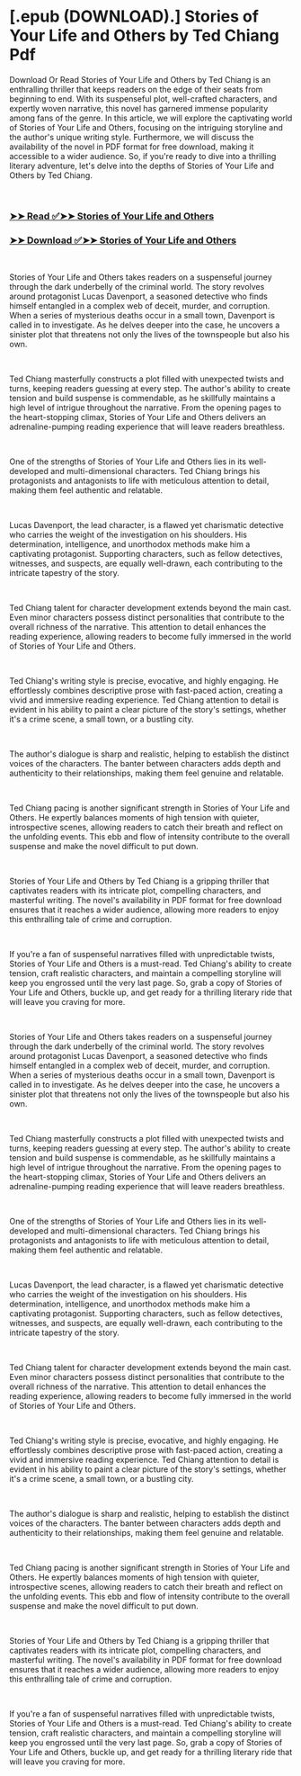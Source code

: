 # [.epub (DOWNLOAD).] Stories of Your Life and Others by Ted Chiang Pdf

<p>Download Or Read Stories of Your Life and Others by Ted Chiang is an enthralling thriller that keeps readers on the edge of their seats from beginning to end. With its suspenseful plot, well-crafted characters, and expertly woven narrative, this novel has garnered immense popularity among fans of the genre. In this article, we will explore the captivating world of Stories of Your Life and Others, focusing on the intriguing storyline and the author's unique writing style. Furthermore, we will discuss the availability of the novel in PDF format for free download, making it accessible to a wider audience. So, if you're ready to dive into a thrilling literary adventure, let's delve into the depths of Stories of Your Life and Others by Ted Chiang.</p>
<p>&nbsp;</p>

### [➤➤ Read ✅➤➤ Stories of Your Life and Others](https://thehelpfulbooks.blogspot.com/id/223380)

### [➤➤ Download ✅➤➤ Stories of Your Life and Others](https://thehelpfulbooks.blogspot.com/id/223380)

<p>&nbsp;</p>
<p>Stories of Your Life and Others takes readers on a suspenseful journey through the dark underbelly of the criminal world. The story revolves around protagonist Lucas Davenport, a seasoned detective who finds himself entangled in a complex web of deceit, murder, and corruption. When a series of mysterious deaths occur in a small town, Davenport is called in to investigate. As he delves deeper into the case, he uncovers a sinister plot that threatens not only the lives of the townspeople but also his own.</p>
<p>&nbsp;</p>
<p>Ted Chiang masterfully constructs a plot filled with unexpected twists and turns, keeping readers guessing at every step. The author's ability to create tension and build suspense is commendable, as he skillfully maintains a high level of intrigue throughout the narrative. From the opening pages to the heart-stopping climax, Stories of Your Life and Others delivers an adrenaline-pumping reading experience that will leave readers breathless.</p>
<p>&nbsp;</p>
<p>One of the strengths of Stories of Your Life and Others lies in its well-developed and multi-dimensional characters. Ted Chiang brings his protagonists and antagonists to life with meticulous attention to detail, making them feel authentic and relatable.</p>
<p>&nbsp;</p>
<p>Lucas Davenport, the lead character, is a flawed yet charismatic detective who carries the weight of the investigation on his shoulders. His determination, intelligence, and unorthodox methods make him a captivating protagonist. Supporting characters, such as fellow detectives, witnesses, and suspects, are equally well-drawn, each contributing to the intricate tapestry of the story.</p>
<p>&nbsp;</p>
<p>Ted Chiang talent for character development extends beyond the main cast. Even minor characters possess distinct personalities that contribute to the overall richness of the narrative. This attention to detail enhances the reading experience, allowing readers to become fully immersed in the world of Stories of Your Life and Others.</p>
<p>&nbsp;</p>
<p>Ted Chiang's writing style is precise, evocative, and highly engaging. He effortlessly combines descriptive prose with fast-paced action, creating a vivid and immersive reading experience. Ted Chiang attention to detail is evident in his ability to paint a clear picture of the story's settings, whether it's a crime scene, a small town, or a bustling city.</p>
<p>&nbsp;</p>
<p>The author's dialogue is sharp and realistic, helping to establish the distinct voices of the characters. The banter between characters adds depth and authenticity to their relationships, making them feel genuine and relatable.</p>
<p>&nbsp;</p>
<p>Ted Chiang pacing is another significant strength in Stories of Your Life and Others. He expertly balances moments of high tension with quieter, introspective scenes, allowing readers to catch their breath and reflect on the unfolding events. This ebb and flow of intensity contribute to the overall suspense and make the novel difficult to put down.</p>
<p>&nbsp;</p>
<p>Stories of Your Life and Others by Ted Chiang is a gripping thriller that captivates readers with its intricate plot, compelling characters, and masterful writing. The novel's availability in PDF format for free download ensures that it reaches a wider audience, allowing more readers to enjoy this enthralling tale of crime and corruption.</p>
<p>&nbsp;</p>
<p>If you're a fan of suspenseful narratives filled with unpredictable twists, Stories of Your Life and Others is a must-read. Ted Chiang's ability to create tension, craft realistic characters, and maintain a compelling storyline will keep you engrossed until the very last page. So, grab a copy of Stories of Your Life and Others, buckle up, and get ready for a thrilling literary ride that will leave you craving for more.</p>
<p>&nbsp;</p>
<p>Stories of Your Life and Others takes readers on a suspenseful journey through the dark underbelly of the criminal world. The story revolves around protagonist Lucas Davenport, a seasoned detective who finds himself entangled in a complex web of deceit, murder, and corruption. When a series of mysterious deaths occur in a small town, Davenport is called in to investigate. As he delves deeper into the case, he uncovers a sinister plot that threatens not only the lives of the townspeople but also his own.</p>
<p>&nbsp;</p>
<p>Ted Chiang masterfully constructs a plot filled with unexpected twists and turns, keeping readers guessing at every step. The author's ability to create tension and build suspense is commendable, as he skillfully maintains a high level of intrigue throughout the narrative. From the opening pages to the heart-stopping climax, Stories of Your Life and Others delivers an adrenaline-pumping reading experience that will leave readers breathless.</p>
<p>&nbsp;</p>
<p>One of the strengths of Stories of Your Life and Others lies in its well-developed and multi-dimensional characters. Ted Chiang brings his protagonists and antagonists to life with meticulous attention to detail, making them feel authentic and relatable.</p>
<p>&nbsp;</p>
<p>Lucas Davenport, the lead character, is a flawed yet charismatic detective who carries the weight of the investigation on his shoulders. His determination, intelligence, and unorthodox methods make him a captivating protagonist. Supporting characters, such as fellow detectives, witnesses, and suspects, are equally well-drawn, each contributing to the intricate tapestry of the story.</p>
<p>&nbsp;</p>
<p>Ted Chiang talent for character development extends beyond the main cast. Even minor characters possess distinct personalities that contribute to the overall richness of the narrative. This attention to detail enhances the reading experience, allowing readers to become fully immersed in the world of Stories of Your Life and Others.</p>
<p>&nbsp;</p>
<p>Ted Chiang's writing style is precise, evocative, and highly engaging. He effortlessly combines descriptive prose with fast-paced action, creating a vivid and immersive reading experience. Ted Chiang attention to detail is evident in his ability to paint a clear picture of the story's settings, whether it's a crime scene, a small town, or a bustling city.</p>
<p>&nbsp;</p>
<p>The author's dialogue is sharp and realistic, helping to establish the distinct voices of the characters. The banter between characters adds depth and authenticity to their relationships, making them feel genuine and relatable.</p>
<p>&nbsp;</p>
<p>Ted Chiang pacing is another significant strength in Stories of Your Life and Others. He expertly balances moments of high tension with quieter, introspective scenes, allowing readers to catch their breath and reflect on the unfolding events. This ebb and flow of intensity contribute to the overall suspense and make the novel difficult to put down.</p>
<p>&nbsp;</p>
<p>Stories of Your Life and Others by Ted Chiang is a gripping thriller that captivates readers with its intricate plot, compelling characters, and masterful writing. The novel's availability in PDF format for free download ensures that it reaches a wider audience, allowing more readers to enjoy this enthralling tale of crime and corruption.</p>
<p>&nbsp;</p>
<p>If you're a fan of suspenseful narratives filled with unpredictable twists, Stories of Your Life and Others is a must-read. Ted Chiang's ability to create tension, craft realistic characters, and maintain a compelling storyline will keep you engrossed until the very last page. So, grab a copy of Stories of Your Life and Others, buckle up, and get ready for a thrilling literary ride that will leave you craving for more.</p>
<p>&nbsp;</p>

